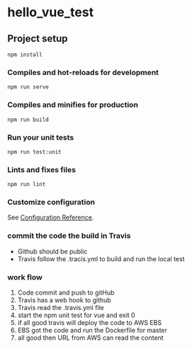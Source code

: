 # hello_vue_test

## Project setup
```
npm install
```

### Compiles and hot-reloads for development
```
npm run serve
```

### Compiles and minifies for production
```
npm run build
```

### Run your unit tests
```
npm run test:unit
```

### Lints and fixes files
```
npm run lint
```

### Customize configuration
See [Configuration Reference](https://cli.vuejs.org/config/).

### commit the code the build in Travis
- Github should be public
- Travis follow the .tracis.yml to build and run the local test

### work flow
1. Code commit and push to gitHub
2. Travis has a web hook to github
3. Travis read the .travis.yml file 
4. start the npm unit test for vue and exit 0
5. if all good travis will deploy the code to AWS EBS
6. EBS got the code and run the Dockerfile for master
7. all good then URL from AWS can read the content

